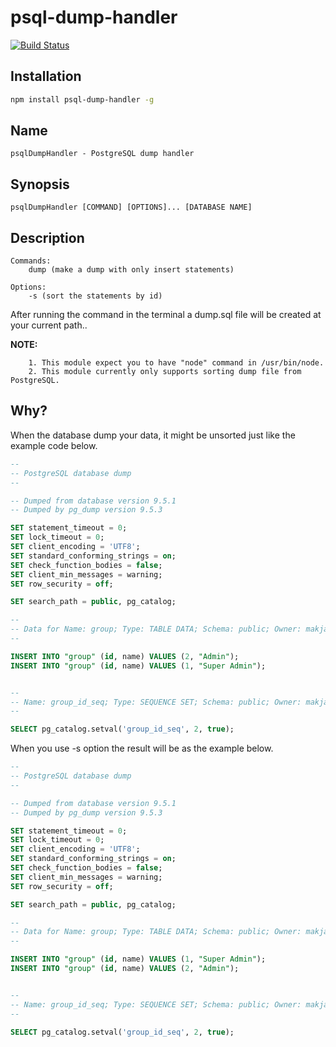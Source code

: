 # psql-dump-handler

[![Build Status](https://travis-ci.org/mak1986/psql-dump-handler.svg?branch=master)](https://travis-ci.org/mak1986/psql-dump-handler)

## Installation ##

```bash
npm install psql-dump-handler -g
```

## Name ##

	psqlDumpHandler - PostgreSQL dump handler


## Synopsis ##

	psqlDumpHandler [COMMAND] [OPTIONS]... [DATABASE NAME]

## Description ##

	Commands: 
		dump (make a dump with only insert statements)

	Options: 
		-s (sort the statements by id)


After running the command in the terminal a dump.sql file will be created at your current path..


__NOTE:__ 
```
	1. This module expect you to have "node" command in /usr/bin/node.
	2. This module currently only supports sorting dump file from PostgreSQL. 
```



## Why? ##

When the database dump your data, it might be unsorted just like the example code below.

```sql
--
-- PostgreSQL database dump
--

-- Dumped from database version 9.5.1
-- Dumped by pg_dump version 9.5.3

SET statement_timeout = 0;
SET lock_timeout = 0;
SET client_encoding = 'UTF8';
SET standard_conforming_strings = on;
SET check_function_bodies = false;
SET client_min_messages = warning;
SET row_security = off;

SET search_path = public, pg_catalog;

--
-- Data for Name: group; Type: TABLE DATA; Schema: public; Owner: makjacobsen
--

INSERT INTO "group" (id, name) VALUES (2, "Admin");
INSERT INTO "group" (id, name) VALUES (1, "Super Admin");


--
-- Name: group_id_seq; Type: SEQUENCE SET; Schema: public; Owner: makjacobsen
--

SELECT pg_catalog.setval('group_id_seq', 2, true);


```

When you use -s option the result will be as the example below.


```sql
--
-- PostgreSQL database dump
--

-- Dumped from database version 9.5.1
-- Dumped by pg_dump version 9.5.3

SET statement_timeout = 0;
SET lock_timeout = 0;
SET client_encoding = 'UTF8';
SET standard_conforming_strings = on;
SET check_function_bodies = false;
SET client_min_messages = warning;
SET row_security = off;

SET search_path = public, pg_catalog;

--
-- Data for Name: group; Type: TABLE DATA; Schema: public; Owner: makjacobsen
--

INSERT INTO "group" (id, name) VALUES (1, "Super Admin");
INSERT INTO "group" (id, name) VALUES (2, "Admin");


--
-- Name: group_id_seq; Type: SEQUENCE SET; Schema: public; Owner: makjacobsen
--

SELECT pg_catalog.setval('group_id_seq', 2, true);


```